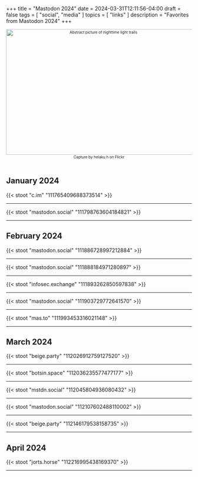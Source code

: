 +++
title = "Mastodon 2024"
date = 2024-03-31T12:11:56-04:00
draft = false
tags = [
  "social",
  "media"
]
topics = [
  "links"
]
description = "Favorites from Mastodon 2024"
+++
<div align="center" style="font-size:x-small"><img src="https://milkfish08.s3.amazonaws.com/photo/blog/abovethefold/53498675435_aba1ab1236_k.jpg" width="512" height="341" alt="Abstract picture of nighttime light trails"
title="Accelerating the future" /><br />
Capture by helaku h on Flickr</div><br clear="all" />

## January 2024

{{< stoot "c.im" "111765409688373514" >}}<hr />
{{< stoot "mastodon.social" "111798763604184821" >}}<hr />

## February 2024

{{< stoot "mastodon.social" "111886728997212884" >}}<hr />
{{< stoot "mastodon.social" "111888184971280897" >}}<hr />
{{< stoot "infosec.exchange" "111893262850597838" >}}<hr />
{{< stoot "mastodon.social" "111903729772641570" >}}<hr />
{{< stoot "mas.to" "111993453316021148" >}}<hr />

## March 2024

{{< stoot "beige.party" "112026912759127520" >}}<hr />
{{< stoot "botsin.space" "112036235577477177" >}}<hr />
{{< stoot "mstdn.social" "112045804936080432" >}}<hr />
{{< stoot "mastodon.social" "112107602488110002" >}}<hr />
{{< stoot "beige.party" "112146179538158735" >}}<hr />

## April 2024


{{< stoot "jorts.horse" "112216995438169370" >}}<hr />